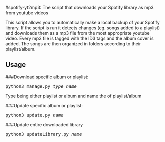 #spotify-yt2mp3: The script that downloads your Spotify library as mp3 from youtube videos

This script allows you to automatically make a local backup of your Spotify library. If the script is run it detects changes (eg. songs added to a playlist) and downloads them as a mp3 file from the most appropriate youtube video. Every mp3 file is tagged with the ID3 tags and the album cover is added. The songs are then organized in folders according to their playlist/album. 

## Usage
###Download specific album or playlist:

<pre>
python3 manage.py <i>type name</i>
</pre>

Type being either playlist or album and name the of playlist/album

###Update specific album or playlist:
<pre>
python3 update.py <i>name</i>
</pre>

###Update entire downloaded library
<pre>
python3 updateLibrary.py <i>name</i>
</pre>